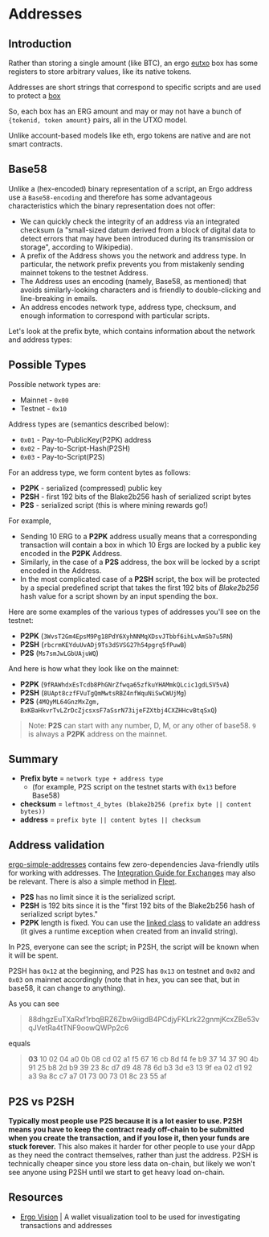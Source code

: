 

# Addresses

## Introduction 

Rather than storing a single amount (like BTC), an ergo [eutxo](eutxo.md) box has some registers to store arbitrary values, like its native tokens.

Addresses are short strings that correspond to specific scripts and are used to protect a [box](box.md)

So, each box has an ERG amount and may or may not have a bunch of `{tokenid, token amount}` pairs, all in the UTXO model.

Unlike account-based models like eth, ergo tokens are native and are not smart contracts.


## Base58

Unlike a (hex-encoded) binary representation of a script, an Ergo address use a `Base58-encoding` and therefore has some advantageous characteristics which the binary representation does not offer:

* We can quickly check the integrity of an address via an integrated checksum (a "small-sized datum derived from a block of digital data to detect errors that may have been introduced during its transmission or storage", according to Wikipedia).
* A prefix of the Address shows you the network and address type. In particular, the network prefix prevents you from mistakenly sending mainnet tokens to the testnet Address.
* The Address uses an encoding (namely, Base58, as mentioned) that avoids similarly-looking characters and is friendly to double-clicking and line-breaking in emails.
* An address encodes network type, address type, checksum, and enough information to correspond with particular scripts.

Let's look at the prefix byte, which contains information about the network and address types:

## Possible Types

Possible network types are:

* Mainnet - `0x00`
* Testnet - `0x10`

Address types are (semantics described below):

* `0x01` - Pay-to-PublicKey(P2PK) address
* `0x02` - Pay-to-Script-Hash(P2SH)
* `0x03` - Pay-to-Script(P2S)


For an address type, we form content bytes as follows:

* **P2PK** - serialized (compressed) public key
* **P2SH** - first 192 bits of the Blake2b256 hash of serialized script bytes
* **P2S**  - serialized script (this is where mining rewards go!)

For example, 

- Sending 10 ERG to a **P2PK** address usually means that a corresponding transaction will contain a box in which 10 Ergs are locked by a public key encoded in the **P2PK** Address. 
- Similarly, in the case of a **P2S** address, the box will be locked by a script encoded in the Address. 
- In the most complicated case of a **P2SH** script, the box will be protected by a special predefined script that takes the first 192 bits of *Blake2b256* hash value for a script shown by an input spending the box. 

Here are some examples of the various types of addresses you'll see on the testnet: 

* **P2PK** (`3WvsT2Gm4EpsM9Pg18PdY6XyhNNMqXDsvJTbbf6ihLvAmSb7u5RN`)
* **P2SH** (`rbcrmKEYduUvADj9Ts3dSVSG27h54pgrq5fPuwB`)
* **P2S** (`Ms7smJwLGbUAjuWQ`)

And here is how what they look like on the mainnet:

* **P2PK** (`9fRAWhdxEsTcdb8PhGNrZfwqa65zfkuYHAMmkQLcic1gdLSV5vA`)
* **P2SH** (`8UApt8czfFVuTgQmMwtsRBZ4nfWquNiSwCWUjMg`)
* **P2S** (`4MQyML64GnzMxZgm, BxKBaHkvrTvLZrDcZjcsxsF7aSsrN73ijeFZXtbj4CXZHHcvBtqSxQ`)

> Note: **P2S** can start with any number, D, M, or any other of base58. `9` is always a **P2PK** address on the mainnet.

## Summary

* **Prefix byte** = `network type + address type` 
    * (for example, P2S script on the testnet starts with `0x13` before Base58)
* **checksum** = `leftmost_4_bytes (blake2b256 (prefix byte || content bytes))`
* **address** = `prefix byte || content bytes || checksum`

## Address validation

[ergo-simple-addresses](https://github.com/kushti/ergo-simple-addresses) contains few zero-dependencies Java-friendly utils for working with addresses. The [Integration Guide for Exchanges](guide.md) may also be relevant. There is also a simple method in [Fleet](https://github.com/fleet-sdk/fleet/blob/master/packages/core/src/models/ergoAddress.ts#L164). 

- **P2S** has no limit since it is the serialized script.
- **P2SH** is 192 bits since it is the "first 192 bits of the Blake2b256 hash of serialized script bytes."
- **P2PK** length is fixed. You can use the [linked class](https://github.com/ergoplatform/ergo-appkit/blob/9e19c13d82966eaee59433d16c4fb987bea363a7/lib-impl/src/main/java/org/ergoplatform/appkit/impl/OutBoxBuilderImpl.scala#L66) to validate an address (it gives a runtime exception when created from an invalid string). 

In P2S, everyone can see the script; in P2SH, the script will be known when it will be spent.

P2SH has `0x12` at the beginning, and P2S has `0x13` on testnet and `0x02` and `0x03` on mainnet accordingly (note that in hex, you can see that, but in base58, it can change to anything).

As you can see 

> 88dhgzEuTXaRxf1rbqBRZ6Zbw9iigdB4PCdjyFKLrk22gnmjKcxZBe53vqJVetRa4tTNF9oowQWPp2c6 

equals

> **03** 10 02 04 a0 0b 08 cd 02 a1 f5 67 16 cb 8d f4 fe b9 37 14 37 90 4b 91 25 b8 2d b9 39 23 8c d7 d9 48 78 6d b3 3d e3 13 9f ea 02 d1 92 a3 9a 8c c7 a7 01 73 00 73 01 8c 23 55 af


## P2S vs P2SH

**Typically most people use P2S because it is a lot easier to use. P2SH means you have to keep the contract ready off-chain to be submitted when you create the transaction, and if you lose it, then your funds are stuck forever.** This also makes it harder for other people to use your dApp as they need the contract themselves, rather than just the address. P2SH is technically cheaper since you store less data on-chain, but likely we won't see anyone using P2SH until we start to get heavy load on-chain.



## Resources

- [Ergo Vision](https://github.com/CryptoCream/ErgoVision) | A wallet visualization tool to be used for investigating transactions and addresses

